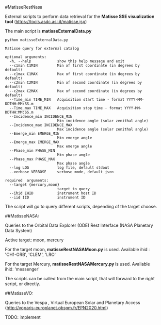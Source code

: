 #MatisseRestNasa

External scripts to perform data retrieval for the **Matisse SSE visualization
tool** (https://tools.asdc.asi.it/matisse.jsp)

The main script is **matisseExternalData.py**

```
python matisseExternalData.py

Matisse query for external catalog

optional arguments:
  -h, --help            show this help message and exit
  --c1min C1MIN         Min of first coordinate (in degrees by default)
  --c1max C1MAX         Max of first coordinate (in degrees by default)
  --c2min C2MIN         Min of second coordinate (in degrees by default)
  --c2max C2MAX         Max of second coordinate (in degrees by default)
  --Time_min TIME_MIN   Acquisition start time - format YYYY-MM-DDTHH:MM:SS.m
  --Time_max TIME_MAX   Acquisition stop time - format YYYY-MM-DDTHH:MM:SS.m
  --Incidence_min INCIDENCE_MIN
                        Min incidence angle (solar zenithal angle)
  --Incidence_max INCIDENCE_MAX
                        Max incidence angle (solar zenithal angle)
  --Emerge_min EMERGE_MIN
                        Min emerge angle
  --Emerge_max EMERGE_MAX
                        Max emerge angle
  --Phase_min PHASE_MIN
                        Min phase angle
  --Phase_max PHASE_MAX
                        Max phase angle
  --log LOG             log file, default stdout
  --verbose VERBOSE     verbose mode, default json

required  arguments:
  --target {mercury,moon}
                        target to query
  --ihid IHID           instrument host ID
  --iid IID             instrument ID

```

The script will go to query different scripts, depending of the target choose.

##MatisseNASA:

Queries to the Orbital Data Explorer (ODE) Rest Interface (NASA Planetary Data System)

Active target: moon, mercury

For the target moon, **matisseRestNASAMoon.py** is used.
Available ihid : 'CH1-ORB', 'CLEM', 'LRO'

For the target Mercury,  **matisseRestNASAMercury.py** is used.
Available ihid: 'messenger'

The scripts can be called from the main script, that will forward to the right script,
or directly.

##MatisseVO:

Queries to the Vespa , Virtual European Solar and Planetary Access
 (http://voparis-europlanet.obspm.fr/EPN2020.html)

 TODO: implement
